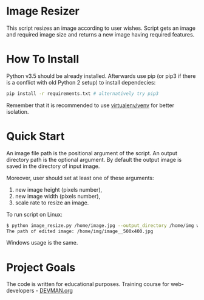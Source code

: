 # Image Resizer

This script resizes an image according to user wishes.
Script gets an image and required image size and returns
a new image having required features.

# How To Install

Python v3.5 should be already installed. 
Afterwards use pip (or pip3 if there is a conflict with old Python 2 setup)
to install dependecies:

```bash
pip install -r requirements.txt # alternatively try pip3
```
Remember that it is recommended to use [virtualenv/venv](https://devman.org/encyclopedia/pip/pip_virtualenv/) 
for better isolation.

# Quick Start

An image file path is the positional argument of the script.
An output directory path is the optional argument. 
By default the output image is saved in the directory of input image.

Moreover, user should set at least one of these arguments: 
1. new image height (pixels number), 
2. new image width (pixels number), 
3. scale rate to resize an image.

To run script on Linux:
```bash
$ python image_resize.py /home/image.jpg --output_directory /home/img width_height --width 500 --height 400
The path of edited image: /home/img/image__500x400.jpg
```
 Windows usage is the same.

# Project Goals

The code is written for educational purposes. Training course for web-developers - [DEVMAN.org](https://devman.org)
